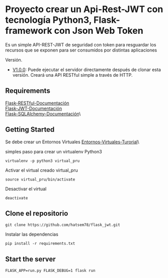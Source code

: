 

# Proyecto crear un Api-Rest-JWT con tecnología Python3, Flask-framework con Json Web Token

Es un simple API-REST-JWT de seguridad con token para resguardar los recursos que se exponen para ser consumidos por distintas aplicaciones

Versión.

- [V1.0.0](https://github.com/hatsem78/flask_jwt.git): Puede ejecutar el servidor directamente después de clonar esta versión. Creará una API RESTful simple a través de HTTP.


## Requirements
[Flask-RESTful-Documentación](https://flask-restful.readthedocs.io/en/latest/index.html)\
[Flask-JWT-Documentación](https://flask-jwt-extended.readthedocs.io/en/latest/) \
[Flask-SQLAlchemy-Documentación](http://flask-sqlalchemy.pocoo.org/2.3/)\







## Getting Started

Se debe crear un Entornos Virtuales 
[Entornos-Virtuales-Turorial](http://docs.python.org.ar/tutorial/3/venv.html)\

simples paso para crear un virtualenv Python3
```
virtualenv -p python3 virtual_pru
```

Activar el virtual creado virtual_pru
```
source virtual_pru/bin/activate
```

Desactivar el virtual 
```
deactivate 
```
## Clone el repositorio

```
git clone https://github.com/hatsem78/flask_jwt.git
```

Instalar las dependencias

```
pip install -r requirements.txt
```

## Start the server


```
FLASK_APP=run.py FLASK_DEBUG=1 flask run
```



